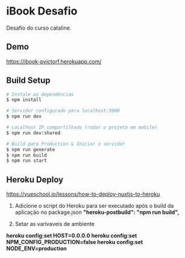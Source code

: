 # iBook Desafio
Desafio do curso cataline.

## Demo

https://ibook-pvictorf.herokuapp.com/

## Build Setup

```bash
# Instale as dependências
$ npm install

# Servidor configurado para localhost:3000
$ npm run dev

# Localhost IP compartilhado (rodar o projeto em mobile)
$ npm run dev:shared

# Build para Production & Iniciar o servidor
$ npm run generate
$ npm run build
$ npm run start
```

## Heroku Deploy
https://vueschool.io/lessons/how-to-deploy-nuxtjs-to-heroku

1) Adicione o script do Heroku para ser executado após o build da aplicação no package.json
**"heroku-postbuild": "npm run build",**

2) Setar as varivaveis de ambiente

**heroku config:set HOST=0.0.0.0
heroku config:set NPM_CONFIG_PRODUCTION=false
heroku config:set NODE_ENV=production**
